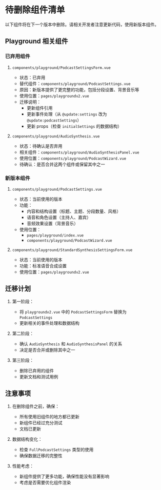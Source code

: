 # 待删除组件清单

以下组件将在下一个版本中删除。请相关开发者注意更新代码，使用新版本组件。

## Playground 相关组件

### 已弃用组件

1. `components/playground/PodcastSettingsForm.vue`
   - 状态：已弃用
   - 替代组件：`components/playground/PodcastSettings.vue`
   - 原因：新版本提供了更完整的功能，包括分段设置、背景音乐等
   - 使用位置：`pages/playgroundv2.vue`
   - 迁移说明：
     - 更新组件引用
     - 更新事件处理（从 `@update:settings` 改为 `@update:podcastSettings`）
     - 更新 props（检查 `initialSettings` 的数据结构）

2. `components/playground/AudioSynthesis.vue`
   - 状态：待确认是否弃用
   - 相关组件：`components/playground/AudioSynthesisPanel.vue`
   - 使用位置：`components/playground/PodcastWizard.vue`
   - 待确认：是否合并这两个组件或保留其中之一

### 新版本组件

1. `components/playground/PodcastSettings.vue`
   - 状态：当前使用的版本
   - 功能：
     - 内容和结构设置（标题、主题、分段数量、风格）
     - 语音和角色设置（主持人、嘉宾）
     - 音频效果设置（背景音乐）
   - 使用位置：
     - `pages/playground/index.vue`
     - `components/playground/PodcastWizard.vue`

2. `components/playground/StandardSynthesisSettingsForm.vue`
   - 状态：当前使用的版本
   - 功能：标准语音合成设置
   - 使用位置：`pages/playgroundv2.vue`

## 迁移计划

1. 第一阶段：
   - 将 `playgroundv2.vue` 中的 `PodcastSettingsForm` 替换为 `PodcastSettings`
   - 更新相关的事件处理和数据结构

2. 第二阶段：
   - 确认 `AudioSynthesis` 和 `AudioSynthesisPanel` 的关系
   - 决定是否合并或删除其中之一

3. 第三阶段：
   - 删除已弃用的组件
   - 更新文档和测试用例

## 注意事项

1. 在删除组件之前，确保：
   - 所有使用旧组件的地方都已更新
   - 新组件已经过充分测试
   - 文档已更新

2. 数据结构变化：
   - 检查 `FullPodcastSettings` 类型的使用
   - 确保数据迁移的完整性

3. 性能考虑：
   - 新组件提供了更多功能，确保性能没有显著影响
   - 考虑是否需要优化组件渲染 